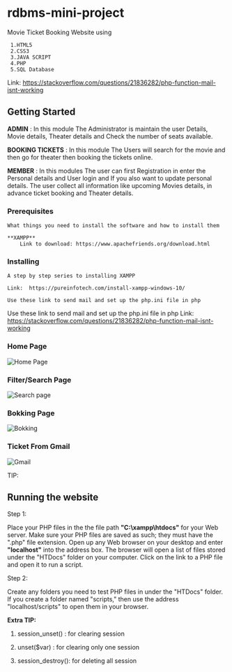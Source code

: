 # rdbms-mini-project
 
Movie Ticket Booking Website using 
 
     1.HTML5
     2.CSS3
     3.JAVA SCRIPT
     4.PHP
     5.SQL Database

Link:
https://stackoverflow.com/questions/21836282/php-function-mail-isnt-working
## Getting Started

**ADMIN** :
In this module The Administrator is maintain the user Details, Movie details,
Theater details and Check the number of seats available.

**BOOKING TICKETS** :
In this module The Users will search for the movie and then go for theater then
booking the tickets online.

**MEMBER** :
In this modules The user can first Registration in enter the Personal details and
User login and If you also want to update personal details. The user collect all information like
upcoming Movies details, in advance ticket booking and Theater details.


### Prerequisites

    What things you need to install the software and how to install them

    **XAMPP** 
        Link to download: https://www.apachefriends.org/download.html

### Installing

    A step by step series to installing XAMPP

    Link:  https://pureinfotech.com/install-xampp-windows-10/

    Use these link to send mail and set up the php.ini file in php
 
Use these link to send mail and set up the php.ini file in php
    Link:  https://stackoverflow.com/questions/21836282/php-function-mail-isnt-working
 
 
 ### Home Page
 
 
 ![Home Page ](https://github.com/sangramdesai123/rdbms-mini-project/blob/master/Website%20Frontend%20Photos/homepage.JPG)
 
 
 ### Filter/Search Page
 
 
 ![Search page ](https://github.com/sangramdesai123/rdbms-mini-project/blob/master/Website%20Frontend%20Photos/filter.JPG)
 
 
 ### Bokking Page
 
 
 ![Bokking ](https://github.com/sangramdesai123/rdbms-mini-project/blob/master/Website%20Frontend%20Photos/booking_page.JPG)
 
  ### Ticket From Gmail
  
  
 ![Gmail ](https://github.com/sangramdesai123/rdbms-mini-project/blob/master/Website%20Frontend%20Photos/gmail.JPG)
 
 
 
TIP:

## Running the website

Step 1:

 Place your PHP files in the the file path **"C:\xampp\htdocs"** for your Web server. Make sure your PHP files are saved as such; they     must have the ".php" file extension.
 Open up any Web browser on your desktop and enter **"localhost"** into the address box. The browser will open a list of files 
 stored  under the "HTDocs" folder on your computer. Click on the link to a PHP file and open it to run a script.

Step 2:

Create any folders you need to test PHP files in under the "HTDocs" folder. If you create a folder named "scripts," then
 use the address "localhost/scripts" to open them in your browser.





**Extra TIP:**
 
 1. session_unset()	 : for clearing session
 
 2. unset($var)		 : for clearing only one session
 
 3. session_destroy(): for deleting all session 

